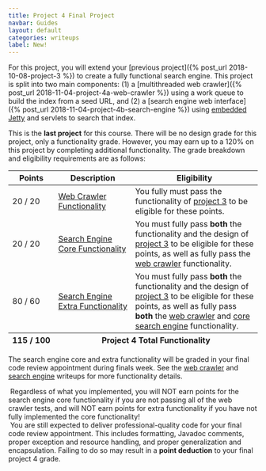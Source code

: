 ```yaml
---
title: Project 4 Final Project
navbar: Guides
layout: default
categories: writeups
label: New!
---
```


For this project, you will extend your [previous project]({% post_url 2018-10-08-project-3 %}) to create a fully functional search engine. This project is split into two main components: (1) a [multithreaded web crawler]({% post_url 2018-11-04-project-4a-web-crawler %}) using a work queue to build the index from a seed URL, and (2) a [search engine web interface]({% post_url 2018-11-04-project-4b-search-engine %}) using [embedded Jetty](https://www.eclipse.org/jetty/) and servlets to search that index.

This is the **last project** for this course. There will be no design grade for this project, only a functionality grade. However, you may earn up to a 120% on this project by completing additional functionality. The grade breakdown and eligibility requirements are as follows:

<table class="table is-hoverable">

<thead>
  <tr>
    <th class="has-text-centered">Points</th>
    <th class="has-text-centered">Description</th>
    <th>Eligibility</th>
  </tr>
</thead>

<tbody>
<tr>
  <td nowrap class="has-text-centered">20 / 20</td>
  <td nowrap class="has-text-centered"><a href="{% post_url 2018-11-04-project-4a-web-crawler %}">Web Crawler<br/> Functionality</a></td>
  <td width="100%">You fully must pass the functionality of <a href="{% post_url 2018-10-08-project-3 %}">project 3</a> to be eligible for these points.</td>
</tr>

<tr>
  <td nowrap class="has-text-centered">20 / 20</td>
  <td nowrap class="has-text-centered"><a href="{% post_url 2018-11-04-project-4b-search-engine %}">Search Engine<br/> Core Functionality</a></td>
  <td width="100%">You must fully pass <strong>both</strong> the functionality and the design of <a href="{% post_url 2018-10-08-project-3 %}">project 3</a> to be eligible for these points, as well as fully pass the <a href="{% post_url 2018-11-04-project-4a-web-crawler %}">web crawler</a> functionality.</td>
</tr>

<tr>
  <td nowrap class="has-text-centered"><span class="has-text-success">80</span> / 60</td>
  <td nowrap class="has-text-centered"><a href="{% post_url 2018-11-04-project-4b-search-engine %}">Search Engine<br/> Extra Functionality</a></td>
  <td width="100%">You must fully pass <strong>both</strong> the functionality and the design of <a href="{% post_url 2018-10-08-project-3 %}">project 3</a> to be eligible for these points, as well as fully pass <strong>both</strong> the <a href="{% post_url 2018-11-04-project-4a-web-crawler %}">web crawler</a> and <a href="{% post_url 2018-11-04-project-4b-search-engine %}">core search engine</a> functionality.</td>
</tr>
</tbody>

<tfoot>
  <th nowrap class="has-text-centered">115 / 100</th>
  <th colspan="2">Project 4 Total Functionality</th>
</tfoot>

</table>

The search engine core and extra functionality will be graded in your final code review appointment during finals week. See the <a href="{% post_url 2018-11-04-project-4a-web-crawler %}">web crawler</a> and <a href="{% post_url 2018-11-04-project-4b-search-engine %}">search engine</a> writeups for more functionality details.

<article class="message is-warning">
  <div class="message-body"><i class="far fa-exclamation-triangle"></i>&nbsp;Regardless of what you implemented, you will NOT earn points for the search engine core functionality if you are not passing all of the web crawler tests, and will NOT earn points for extra functionality if you have not fully implemented the core functionality!</div>
</article>

<article class="message is-warning">
  <div class="message-body"><i class="far fa-exclamation-triangle"></i>&nbsp;You are still expected to deliver professional-quality code for your final code review appointment. This includes formatting, Javadoc comments, proper exception and resource handling, and proper generalization and encapsulation. Failing to do so may result in a <strong>point deduction</strong> to your final project 4 grade.</div>
</article>
